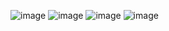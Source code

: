 ![image](https://user-images.githubusercontent.com/97913101/197966962-75bc1a31-000a-40b6-92b1-82caf3842742.png)
![image](https://user-images.githubusercontent.com/97913101/197967001-520164b0-674b-47bd-b861-ac0110eaba72.png)
![image](https://user-images.githubusercontent.com/97913101/197967023-c362007f-fa1f-4c96-8270-905635b8a81d.png)
![image](https://user-images.githubusercontent.com/97913101/197967078-b5a578fa-a598-4ee7-a943-b1971b563b95.png)
